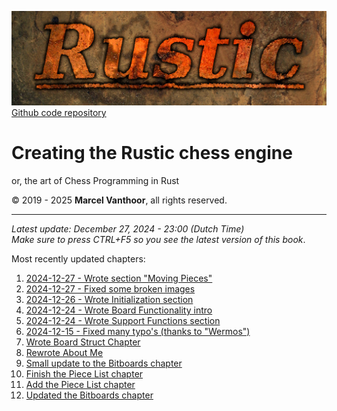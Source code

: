 ![Rustic Logo](../img/rustic-logo-web.jpg)
[Github code repository](https://github.com/mvanthoor/rustic)

# Creating the Rustic chess engine

or, the art of Chess Programming in Rust

© 2019 - 2025 __**Marcel Vanthoor**__, all rights reserved.<br /><hr />

_Latest update:  December 27, 2024 - 23:00 (Dutch Time)_<br />
_Make sure to press CTRL+F5 so you see the latest version of this book_.</br>

Most recently updated chapters:<br />
1. [2024-12-27 - Wrote section "Moving Pieces"](../board_functionality/moving_pieces.md)
1. [2024-12-27 - Fixed some broken images](../front_matter/title.md)
1. [2024-12-26 - Wrote Initialization section](../board_representation/init.md)
1. [2024-12-24 - Wrote Board Functionality intro](../board_functionality/introduction.md)
1. [2024-12-24 - Wrote Support Functions section](../board_functionality/support_functions.md)
1. [2024-12-15 - Fixed many typo's (thanks to "Wermos")](../front_matter/title.md)
1. [Wrote Board Struct Chapter](../board_representation/board_struct.md)
1. [Rewrote About Me](../back_matter/me.md)
1. [Small update to the Bitboards chapter](../board_representation/bitboards.md)
1. [Finish the Piece List chapter](../board_representation/piece_list.md)
1. [Add the Piece List chapter](../board_representation/piece_list.md)
1. [Updated the Bitboards chapter](../board_representation/bitboards.md)